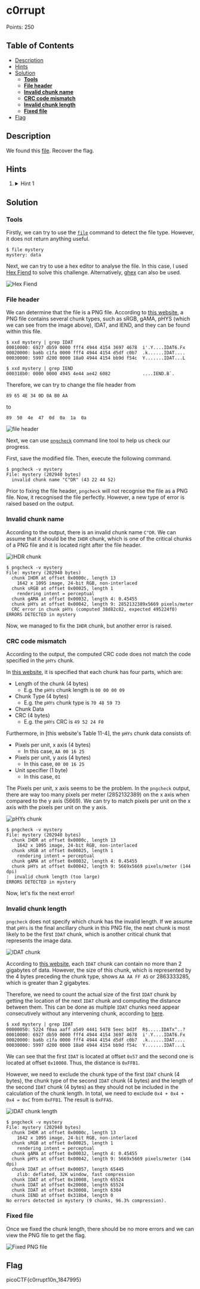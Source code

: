 # c0rrupt
Points: 250

## Table of Contents
  * [Description](#description)
  * [Hints](#hints)
  * [Solution](#solution)
    * [**Tools**](#tools)
    * [**File header**](#file-header)
    * [**Invalid chunk name**](#invalid-chunk-name)
    * [**CRC code mismatch**](#crc-code-mismatch)
    * [**Invalid chunk length**](#invalid-chunk-length)
    * [**Fixed file**](#fixed-file)
  * [Flag](#flag)

## Description
We found this [file](files/mystery). Recover the flag.

## Hints
1. <details><summary>Hint 1</summary>Try fixing the file header</details>

## Solution

### **Tools**
Firstly, we can try to use the [```file```](https://linux.die.net/man/1/file) command to detect the file type. However, it does not return anything useful.

```
$ file mystery
mystery: data
```

Next, we can try to use a hex editor to analyse the file. In this case, I used [Hex Fiend](https://github.com/HexFiend/HexFiend) to solve this challenge. Alternatively, [ghex](https://wiki.gnome.org/Apps/Ghex) can also be used.

![Hex Fiend](images/0.png)

### **File header**
We can determine that the file is a PNG file. According to [this website](http://www.libpng.org/pub/png/spec/1.2/PNG-Contents.html), a PNG file contains several chunk types, such as sRGB, gAMA, pHYS (which we can see from the image above), IDAT, and IEND, and they can be found within this file.

```
$ xxd mystery | grep IDAT
00010000: 6927 db59 0000 fff4 4944 4154 3697 4678  i'.Y....IDAT6.Fx
00020000: ba6b c1fa 0000 fff4 4944 4154 d5df c0b7  .k......IDAT....
00030000: 5997 d200 0000 18a0 4944 4154 bb9d f54c  Y.......IDAT...L
```

```
$ xxd mystery | grep IEND
000318b0: 0000 0000 4945 4e44 ae42 6082            ....IEND.B`.
```

Therefore, we can try to change the file header from 
 
```89 65 4E 34 0D 0A B0 AA``` 

to

```89  50  4e  47  0d  0a  1a  0a```

![file header](images/1.png)

Next, we can use [```pngcheck```](http://www.libpng.org/pub/png/apps/pngcheck.html) command line tool to help us check our progress.

First, save the modified file. Then, execute the following command.

```
$ pngcheck -v mystery
File: mystery (202940 bytes)
  invalid chunk name "C"DR" (43 22 44 52)
```

Prior to fixing the file header, ```pngcheck``` will not recognise the file as a PNG file. Now, it recognised the file perfectly. However, a new type of error is raised based on the output.

### **Invalid chunk name**
According to the output, there is an invalid chunk name ```C"DR```. We can assume that it should be the ```IHDR``` chunk, which is one of the critical chunks of a PNG file and it is located right after the file header.

![IHDR chunk](images/2.png)

```
$ pngcheck -v mystery
File: mystery (202940 bytes)
  chunk IHDR at offset 0x0000c, length 13
    1642 x 1095 image, 24-bit RGB, non-interlaced
  chunk sRGB at offset 0x00025, length 1
    rendering intent = perceptual
  chunk gAMA at offset 0x00032, length 4: 0.45455
  chunk pHYs at offset 0x00042, length 9: 2852132389x5669 pixels/meter
  CRC error in chunk pHYs (computed 38d82c82, expected 495224f0)
ERRORS DETECTED in mystery
```

Now, we managed to fix the ```IHDR``` chunk, but another error is raised.

### **CRC code mismatch**
According to the output, the computed CRC code does not match the code specified in the ```pHYs``` chunk.

In [this website](http://www.libpng.org/pub/png/spec/1.2/PNG-Structure.html#PNG-file-signature), it is specified that each chunk has four parts, which are:
* Length of the chunk (4 bytes)
  * E.g. the ```pHYs``` chunk length is ```00 00 00 09```
* Chunk Type (4 bytes)
  * E.g. the ```pHYs``` chunk type is ```70 48 59 73```
* Chunk Data
* CRC (4 bytes)
  * E.g. the ```pHYs``` CRC is ```49 52 24 F0```

Furthermore, in [this website's Table 11-4], the ```pHYs``` chunk data consists of:
* Pixels per unit, x axis (4 bytes)
  * In this case, ```AA 00 16 25```
* Pixels per unit, y axis (4 bytes)
  * In this case, ```00 00 16 25```
* Unit specifier (1 byte)
  * In this case, ```01```

The Pixels per unit, x axis seems to be the problem. In the ```pngcheck``` output, there are way too many pixels per meter (2852132389) on the x axis when compared to the y axis (5669). We can try to match pixels per unit on the x axis with the pixels per unit on the y axis.

![pHYs chunk](images/3.png)

```
$ pngcheck -v mystery
File: mystery (202940 bytes)
  chunk IHDR at offset 0x0000c, length 13
    1642 x 1095 image, 24-bit RGB, non-interlaced
  chunk sRGB at offset 0x00025, length 1
    rendering intent = perceptual
  chunk gAMA at offset 0x00032, length 4: 0.45455
  chunk pHYs at offset 0x00042, length 9: 5669x5669 pixels/meter (144 dpi)
:  invalid chunk length (too large)
ERRORS DETECTED in mystery
```

Now, let's fix the next error!

### **Invalid chunk length**
```pngcheck``` does not specify which chunk has the invalid length.
If we assume that ```pHYs``` is the final ancillary chunk in this PNG file, the next chunk is most likely to be the first ```IDAT``` chunk, which is another critical chunk that represents the image data.

![IDAT chunk](images/4.png)

According to [this website](http://www.libpng.org/pub/png/book/chapter08.html#png.ch08.div.4), each ```IDAT``` chunk can contain no more than 2 gigabytes of data. However, the size of this chunk, which is represented by the 4 bytes preceding the chunk type, shows ```AA AA FF A5``` or 2863333285, which is greater than 2 gigabytes.

Therefore, we need to count the actual size of the first ```IDAT``` chunk by getting the location of the next ```IDAT``` chunk and computing the distance between them. This can be done as multiple ```IDAT``` chunks need appear consecutively without any intervening chunk, according to [here](http://www.libpng.org/pub/png/spec/1.2/PNG-Chunks.html#C.pHYs).

```
$ xxd mystery | grep IDAT
00000050: 5224 f0aa aaff a549 4441 5478 5eec bd3f  R$.....IDATx^..?
00010000: 6927 db59 0000 fff4 4944 4154 3697 4678  i'.Y....IDAT6.Fx
00020000: ba6b c1fa 0000 fff4 4944 4154 d5df c0b7  .k......IDAT....
00030000: 5997 d200 0000 18a0 4944 4154 bb9d f54c  Y.......IDAT...L
```

We can see that the first ```IDAT``` is located at offset ```0x57``` and the second one is located at offset ```0x10008```. Thus, the distance is ```0xFFB1```.

However, we need to exclude the chunk type of the first ```IDAT``` chunk (4 bytes), the chunk type of the second ```IDAT``` chunk (4 bytes) and the length of the second ```IDAT``` chunk (4 bytes) as they should not be included in the calculation of the chunk length.
In total, we need to exclude ```0x4 + 0x4 + 0x4 = 0xC``` from ```0xFFB1```. The result is ```0xFFA5```.

![IDAT chunk length](images/5.png)

```
$ pngcheck -v mystery
File: mystery (202940 bytes)
  chunk IHDR at offset 0x0000c, length 13
    1642 x 1095 image, 24-bit RGB, non-interlaced
  chunk sRGB at offset 0x00025, length 1
    rendering intent = perceptual
  chunk gAMA at offset 0x00032, length 4: 0.45455
  chunk pHYs at offset 0x00042, length 9: 5669x5669 pixels/meter (144 dpi)
  chunk IDAT at offset 0x00057, length 65445
    zlib: deflated, 32K window, fast compression
  chunk IDAT at offset 0x10008, length 65524
  chunk IDAT at offset 0x20008, length 65524
  chunk IDAT at offset 0x30008, length 6304
  chunk IEND at offset 0x318b4, length 0
No errors detected in mystery (9 chunks, 96.3% compression).
```

### **Fixed file**
Once we fixed the chunk length, there should be no more errors and we can view the PNG file to get the flag.

![Fixed PNG file](images/6.png)

## Flag
picoCTF{c0rrupt10n_1847995}
